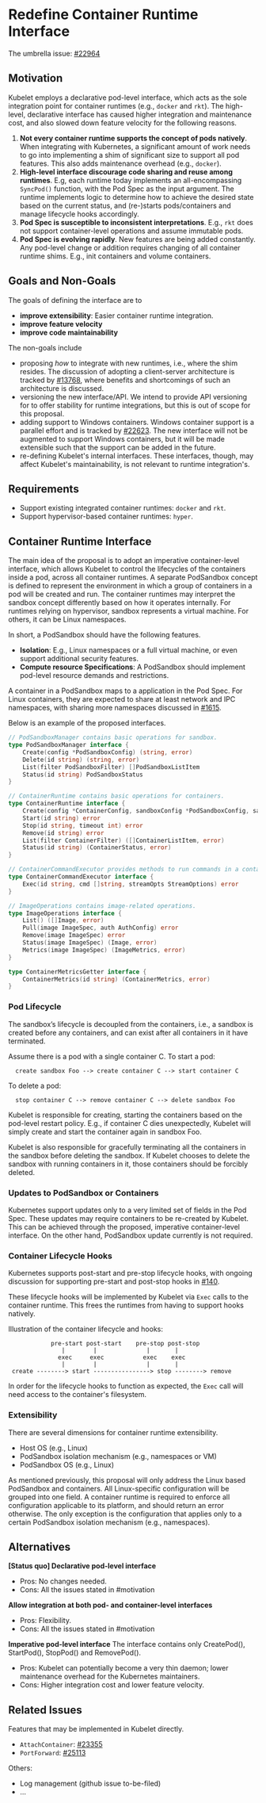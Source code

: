 # Redefine Container Runtime Interface

The umbrella issue: [#22964](https://issues.k8s.io/22964)

## Motivation

Kubelet employs a declarative pod-level interface, which acts as the sole
integration point for container runtimes (e.g., `docker` and `rkt`). The
high-level, declarative interface has caused higher integration and maintenance
cost, and also slowed down feature velocity for the following reasons.
  1. **Not every container runtime supports the concept of pods natively**.
     When integrating with Kubernetes, a significant amount of work needs to
     go into implementing a shim of significant size to support all pod
     features. This also adds maintenance overhead (e.g., `docker`).
  2. **High-level interface discourage code sharing and reuse among runtimes**.
     E.g, each runtime today implements an all-encompassing `SyncPod()`
     function, with the Pod Spec as the input argument. The runtime implements
     logic to determine how to achieve the desired state based on the current
     status, and (re-)starts pods/containers and manage lifecycle hooks
     accordingly.
  3. **Pod Spec is susceptible to inconsistent interpretations**. E.g., `rkt`
     does not support container-level operations and assume immutable pods.
  4. **Pod Spec is evolving rapidly**. New features are being added constantly.
     Any pod-level change or addition requires changing of all container
     runtime shims. E.g., init containers and volume containers.

## Goals and Non-Goals

The goals of defining the interface are to
 - **improve extensibility**: Easier container runtime integration.
 - **improve feature velocity**
 - **improve code maintainability**

The non-goals include
 - proposing *how* to integrate with new runtimes, i.e., where the shim
   resides. The discussion of adopting a client-server architecture is tracked
   by [#13768](https://issues.k8s.io/13768), where benefits and shortcomings of
   such an architecture is discussed.
 - versioning the new interface/API. We intend to provide API versioning for
   to offer stability for runtime integrations, but this is out of scope for
   this proposal.
 - adding support to Windows containers. Windows container support is a
   parallel effort and is tracked by [#22623](https://issues.k8s.io/22623). The
   new interface will not be augmented to support Windows containers, but it will
   be made extensible such that the support can be added in the future.
 - re-defining Kubelet's internal interfaces. These interfaces, though, may affect
   Kubelet's maintainability, is not relevant to runtime integration's.

## Requirements

 * Support existing integrated container runtimes: `docker` and `rkt`.
 * Support hypervisor-based container runtimes: `hyper`.

## Container Runtime Interface

The main idea of the proposal is to adopt an imperative container-level
interface, which allows Kubelet to control the lifecycles of the containers
inside a pod, across all container runtimes. A separate PodSandbox concept
is defined to represent the environment in which a group of containers in a
pod will be created and run. The container runtimes may interpret the sandbox
concept differently based on how it operates internally. For runtimes relying
on hypervisor, sandbox represents a virtual machine. For others, it can be
Linux namespaces.

In short, a PodSandbox should have the following features.

 * **Isolation**: E.g., Linux namespaces or a full virtual machine, or even
   support additional security features.
 * **Compute resource Specifications**: A PodSandbox should implement pod-level
   resource demands and restrictions.

A container in a PodSandbox maps to a application in the Pod Spec. For Linux
containers, they are expected to share at least network and IPC namespaces,
with sharing more namespaces discussed in [#1615](https://issues.k8s.io/1615).


Below is an example of the proposed interfaces.
```go
// PodSandboxManager contains basic operations for sandbox.
type PodSandboxManager interface {
	Create(config *PodSandboxConfig) (string, error)
	Delete(id string) (string, error)
	List(filter PodSandboxFilter) []PodSandboxListItem
	Status(id string) PodSandboxStatus
}

// ContainerRuntime contains basic operations for containers.
type ContainerRuntime interface {
    Create(config *ContainerConfig, sandboxConfig *PodSandboxConfig, sandboxIDng) (string, error)
    Start(id string) error
    Stop(id string, timeout int) error
    Remove(id string) error
    List(filter ContainerFilter) ([]ContainerListItem, error)
    Status(id string) (ContainerStatus, error)
}

// ContainerCommandExecutor provides methods to run commands in a container.
type ContainerCommandExecutor interface {
	Exec(id string, cmd []string, streamOpts StreamOptions) error
}

// ImageOperations contains image-related operations.
type ImageOperations interface {
	List() ([]Image, error)
	Pull(image ImageSpec, auth AuthConfig) error
	Remove(image ImageSpec) error
	Status(image ImageSpec) (Image, error)
    Metrics(image ImageSpec) (ImageMetrics, error)
}

type ContainerMetricsGetter interface {
    ContainerMetrics(id string) (ContainerMetrics, error)
}

```

### Pod Lifecycle

The sandbox’s lifecycle is decoupled from the containers, i.e., a sandbox
is created before any containers, and can exist after all containers in it have
terminated.

Assume there is a pod with a single container C. To start a pod:
```
  create sandbox Foo --> create container C --> start container C
```

To delete a pod:
```
  stop container C --> remove container C --> delete sandbox Foo
```

Kubelet is responsible for creating, starting the containers based on the
pod-level restart policy. E.g., if container C dies unexpectedly, Kubelet
will simply create and start the container again in sandbox Foo.

Kubelet is also responsible for gracefully terminating all the containers
in the sandbox before deleting the sandbox. If Kubelet chooses to delete
the sandbox with running containers in it, those containers should be forcibly
deleted.

### Updates to PodSandbox or Containers

Kubernetes support updates only to a very limited set of fields in the Pod
Spec.  These updates may require containers to be re-created by Kubelet. This
can be achieved through the proposed, imperative container-level interface.
On the other hand, PodSandbox update currently is not required.


### Container Lifecycle Hooks

Kubernetes supports post-start and pre-stop lifecycle hooks, with ongoing
discussion for supporting pre-start and post-stop hooks in
[#140](https://issues.k8s.io/140).

These lifecycle hooks will be implemented by Kubelet via `Exec` calls to the
container runtime. This frees the runtimes from having to support hooks
natively.

Illustration of the container lifecycle and hooks:

```
            pre-start post-start    pre-stop post-stop
               |        |              |       |
              exec     exec           exec    exec
               |        |              |       |
 create --------> start ----------------> stop --------> remove
```
In order for the lifecycle hooks to function as expected, the `Exec` call
will need access to the container's filesystem.

### Extensibility

There are several dimensions for container runtime extensibility.
 - Host OS (e.g., Linux)
 - PodSandbox isolation mechanism (e.g., namespaces or VM)
 - PodSandbox OS (e.g., Linux)

As mentioned previously, this proposal will only address the Linux based
PodSandbox and containers. All Linux-specific configuration will be grouped
into one field. A container runtime is required to enforce all configuration
applicable to its platform, and should return an error otherwise. The only
exception is the configuration that applies only to a certain PodSandbox
isolation mechanism (e.g., namespaces).

## Alternatives

**[Status quo] Declarative pod-level interface**
 - Pros: No changes needed.
 - Cons: All the issues stated in #motivation

**Allow integration at both pod- and container-level interfaces**
 - Pros: Flexibility.
 - Cons: All the issues stated in #motivation

**Imperative pod-level interface**
The interface contains only CreatePod(), StartPod(), StopPod() and RemovePod().
 - Pros: Kubelet can potentially become a very thin daemon; lower maintenance
    overhead for the Kubernetes maintainers.
 - Cons: Higher integration cost and lower feature velocity.

## Related Issues

Features that may be implemented in Kubelet directly.
 * `AttachContainer`: [#23355](https://issues.k8s.io/23355)
 * `PortForward`: [#25113](https://issues.k8s.io/25113)

Others:
 * Log management (github issue to-be-filed)
 * ...
